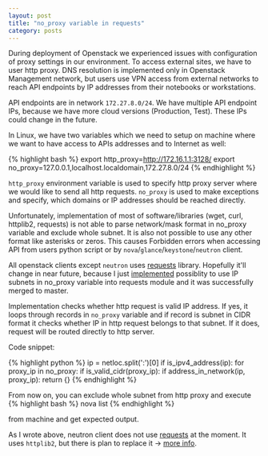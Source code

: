 ```yaml
---
layout: post
title: "no_proxy variable in requests"
category: posts
---
```


During deployment of Openstack we experienced issues with configuration of proxy settings in our environment. To access external sites, we have to user http proxy. DNS resolution is implemented only in Openstack Management network, but users use VPN access from external networks to reach API endpoints by IP addresses from their notebooks or workstations.

API endpoints are in network `172.27.8.0/24`. We have multiple API endpoint IPs, because we have more cloud versions (Production, Test). These IPs could change in the future.

In Linux, we have two variables which we need to setup on machine where we want to have access to APIs addresses and to Internet as well:
 
{% highlight bash %}
export http_proxy=http://172.16.1.1:3128/
export no_proxy=127.0.0.1,localhost.localdomain,172.27.8.0/24
{% endhighlight %}
 
`http_proxy` environment variable is used to specify http proxy server where we would like to send all http requests.
`no_proxy` is used to make exceptions and specify, which domains or IP addresses should be reached directly.

Unfortunately, implementation of most of software/libraries (wget, curl, httplib2, requests) is not able to parse network/mask format in no_proxy variable and exclude whole subnet. It is also not possible to use any other format like asterisks or zeros. This causes Forbidden errors when accessing API from users python script or by `nova`/`glance`/`keystone`/`neutron` client. 

All openstack clients except `neutron` uses [requests][1] library. Hopefully it'll change in near future, because I just [implemented](https://github.com/kennethreitz/requests/commits?author=kmadac "kmadac no_proxy commits") possiblity to use IP subnets in no_proxy variable into requests module and it was successfully merged to master.

Implementation checks whether http request is valid IP address. If yes, it loops through records in `no_proxy` variable and if record is subnet in CIDR format it checks whether IP in http request belongs to that subnet. If it does, request will be routed directly to http server.

Code snippet:

{% highlight python %}
ip = netloc.split(':')[0]
if is_ipv4_address(ip):
    for proxy_ip in no_proxy:
        if is_valid_cidr(proxy_ip):
            if address_in_network(ip, proxy_ip):
                return {}
{% endhighlight %}

From now on, you can exclude whole subnet from http proxy and execute 
{% highlight bash %}
nova list
{% endhighlight %}

from machine and get expected output.

As I wrote above, neutron client does not use [requests][1] at the moment. It uses `httplib2`, but there is plan to replace it -> [more info][2].

[1]: https://github.com/kennethreitz/requests "Requests"
[2]: https://wiki.openstack.org/wiki/SecureClientConnections "SecureClientConnections"